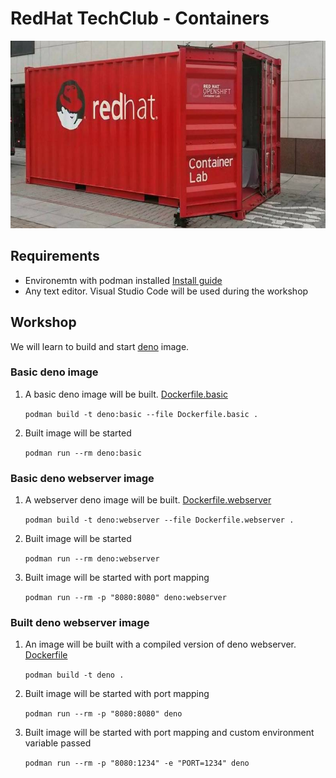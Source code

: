 # RedHat TechClub - Containers
<img alt="RedHat TechClub" src="../files/containers.jpeg" height="300"/>

## Requirements
* Environemtn with podman installed [Install guide](https://podman.io/getting-started/installation )
* Any text editor. Visual Studio Code will be used during the workshop

## Workshop
We will learn to build and start [deno](https://deno.land/) image.
### Basic deno image
1. A basic deno image will be built. [Dockerfile.basic](Dockerfile.basic)

    `podman build -t deno:basic --file Dockerfile.basic .`

2. Built image will be started

    `podman run --rm deno:basic`

### Basic deno webserver image
1. A webserver deno image will be built. [Dockerfile.webserver](Dockerfile.webserver)

    `podman build -t deno:webserver --file Dockerfile.webserver .`

2. Built image will be started

    `podman run --rm deno:webserver`

3. Built image will be started with port mapping

    `podman run --rm -p "8080:8080" deno:webserver`

### Built deno webserver image
1. An image will be built with a compiled version of deno webserver. [Dockerfile](Dockerfile)

    `podman build -t deno .`

2. Built image will be started with port mapping

    `podman run --rm -p "8080:8080" deno`

3. Built image will be started with port mapping and custom environment variable passed

    `podman run --rm -p "8080:1234" -e "PORT=1234" deno`